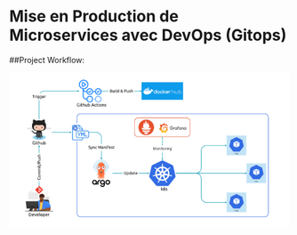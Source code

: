 # Mise en Production de Microservices avec DevOps (Gitops)

##Project Workflow:

![Logo de mon projet](images/workflow.png)